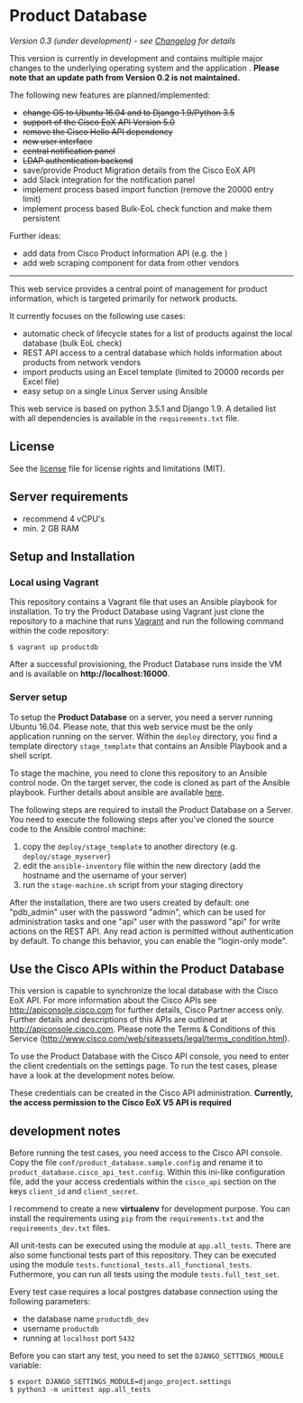 
# Product Database

*Version 0.3 (under development) - see [Changelog](CHANGELOG.md) for details*

This version is currently in development and contains multiple major changes to the underlying operating system and the
application . **Please note that an update path from Version 0.2 is not maintained.**

The following new features are planned/implemented:

* ~~change OS to Ubuntu 16.04 and to Django 1.9/Python 3.5~~
* ~~support of the Cisco EoX API Version 5.0~~
* ~~remove the Cisco Hello API dependency~~
* ~~new user interface~~
* ~~central notification panel~~
* ~~LDAP authentication backend~~
* save/provide Product Migration details from the Cisco EoX API
* add Slack integration for the notification panel
* implement process based import function (remove the 20000 entry limit)
* implement process based Bulk-EoL check function and make them persistent

Further ideas:

* add data from Cisco Product Information API (e.g. the )
* add web scraping component for data from other vendors

----

This web service provides a central point of management for product information, which is targeted primarily
for network products.

It currently focuses on the following use cases:

* automatic check of lifecycle states for a list of products against the local database (bulk EoL check)
* REST API access to a central database which holds information about products from network vendors
* import products using an Excel template (limited to 20000 records per Excel file)
* easy setup on a single Linux Server using Ansible

This web service is based on python 3.5.1 and Django 1.9. A detailed list with all dependencies is available in the
`requirements.txt` file.

## License

See the [license](LICENSE.md) file for license rights and limitations (MIT).

## Server requirements

* recommend 4 vCPU's
* min. 2 GB RAM

## Setup and Installation

### Local using Vagrant

This repository contains a Vagrant file that uses an Ansible playbook for installation. To try the Product Database
using Vagrant just clone the repository to a machine that runs [Vagrant](https://www.vagrantup.com/) and run the
following command within the code repository:

    $ vagrant up productdb

After a successful provisioning, the Product Database runs inside the VM and is available on **http://localhost:16000**.

### Server setup

To setup the **Product Database** on a server, you need a server running Ubuntu 16.04. Please note, that this web
service must be the only application running on the server. Within the `deploy` directory, you find a template directory
`stage_template` that contains an Ansible Playbook and a shell script.

To stage the machine, you need to clone this repository to an Ansible control node. On the target server, the code is
cloned as part of the Ansible playbook. Further details about ansible are available
[here](https://www.ansible.com/how-ansible-works).

The following steps are required to install the Product Database on a Server. You need to execute the following steps
after you've cloned the source code to the Ansible control machine:

 1. copy the `deploy/stage_template` to another directory (e.g. `deploy/stage_myserver`)
 2. edit the `ansible-inventory` file within the new directory (add the hostname and the username of your server)
 3. run the `stage-machine.sh` script from your staging directory

After the installation, there are two users created by default: one "pdb_admin" user with the password "admin", which can
be used for administration tasks and one "api" user with the password "api" for write actions on the REST API.
Any read action is permitted without authentication by default. To change this behavior, you can enable the "login-only
mode".

## Use the Cisco APIs within the Product Database

This version is capable to synchronize the local database with the Cisco EoX API. For more information about the Cisco
APIs see http://apiconsole.cisco.com for further details, Cisco Partner access only. Further details and descriptions
of this APIs are outlined at http://apiconsole.cisco.com. Please note the Terms & Conditions of this Service
(http://www.cisco.com/web/siteassets/legal/terms_condition.html).

To use the Product Database with the Cisco API console, you need to enter the client credentials on the settings page.
To run the test cases, please have a look at the development notes below.

These credentials can be created in the Cisco API administration. **Currently, the access permission to the
 Cisco EoX V5 API is required**

## development notes

Before running the test cases, you need access to the Cisco API console. Copy the file `conf/product_database.sample.config`
and rename it to `product_database.cisco_api_test.config`. Within this ini-like configuration file, add the your access
credentials within the `cisco_api` section on the keys `client_id` and `client_secret`.

I recommend to create a new **virtualenv** for development purpose. You can install the requirements using `pip` from the
`requirements.txt` and the `requirements_dev.txt` files.

All unit-tests can be executed using the module at `app.all_tests`. There are also some functional tests part of
this repository. They can be executed using the module `tests.functional_tests.all_functional_tests`. Futhermore, you
can run all tests using the module `tests.full_test_set`.

Every test case requires a local postgres database connection using the following parameters:

* the database name `productdb_dev`
* username `productdb`
* running at `localhost` port `5432`

Before you can start any test, you need to set the `DJANGO_SETTINGS_MODULE` variable:

```
$ export DJANGO_SETTINGS_MODULE=django_project.settings
$ python3 -m unittest app.all_tests
```
